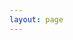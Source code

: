 ```yaml
---
layout: page
---
```


<script setup>
import {
  VPTeamPage,
  VPTeamPageTitle,
  VPTeamMembers
} from 'vitepress/theme'

const members = [
  {
    avatar: 'https://github.com/matheusvellone.png',
    name: 'Matheus Vellone',
    title: 'SSE - Senior Silly Engineer',
    links: [
      { icon: 'github', link: 'https://github.com/matheusvellone' },
      { icon: 'linkedin', link: 'https://www.linkedin.com/in/matheus-vellone/' },
    ]
  },
]
</script>

<VPTeamPage>
  <VPTeamPageTitle>
    <template #title>
      About
    </template>
  </VPTeamPageTitle>
  <VPTeamMembers :members />
</VPTeamPage>
